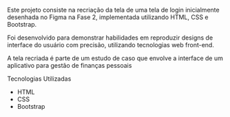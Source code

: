 Este projeto consiste na recriação da tela de uma tela de login inicialmente desenhada no Figma na Fase 2, implementada utilizando HTML, CSS e Bootstrap.

Foi desenvolvido para demonstrar habilidades em reproduzir designs de interface do usuário com precisão, utilizando tecnologias web front-end. 

A tela recriada é parte de um estudo de caso que envolve a interface de um aplicativo para gestão de finanças pessoais

Tecnologias Utilizadas

- HTML
- CSS
- Bootstrap
